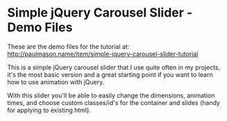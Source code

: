 Simple jQuery Carousel Slider - Demo Files
==========================================

These are the demo files for the tutorial at: http://paulmason.name/item/simple-jquery-carousel-slider-tutorial

This is a simple jQuery carousel slider that I use quite often in my projects, it's the most basic version and a great starting point if you want to learn how to use animation with jQuery.

With this slider you'll be able to easily change the dimensions, animation times, and choose custom classes/id's for the container and slides (handy for applying to existing html).
